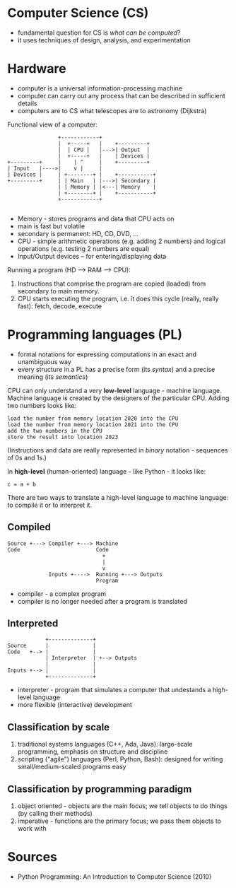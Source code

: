 # Computer Science (CS)

* fundamental question for CS is *what can be computed*?
* it uses techniques of design, analysis, and experimentation 

# Hardware

* computer is a universal information-processing machine
* computer can carry out any process that can be described in sufficient details
* computers are to CS what telescopes are to astronomy (Dijkstra)

Functional view of a computer:

```
                +------------+
                |  +-----+   |    +---------+
                |  | CPU |   |--->| Output  |
                |  +-----+   |    | Devices |
+---------+     |    | ^     |    +---------+
| Input   |---->|    v |     |
| Devices |     | +--------+ |    +-----------+
+---------+     | | Main   | |--->| Secondary |
                | | Memory | |<---| Memory    |
                | +--------+ |    +-----------+
                +------------+
                
```

* Memory - stores programs and data that CPU acts on
 * main is fast but volatile
 * secondary is permanent: HD, CD, DVD, ...
* CPU - simple arithmetic operations (e.g. adding 2 numbers) and logical operations (e.g. testing 2 numbers are equal)
* Input/Output devices – for entering/displaying data

Running a program (HD –> RAM –> CPU):

1. Instructions that comprise the program are copied (loaded) from secondary to main memory.
2. CPU starts executing the program, i.e. it does this cycle (really, really fast): fetch, decode, execute

# Programming languages (PL)

* formal notations for expressing computations in an exact and unambiguous way
* every structure in a PL has a precise form (its *syntax*) and a precise meaning (its *semantics*)

CPU can only understand a very **low-level** language - machine language. Machine language is created by the designers of the particular CPU. Adding two numbers looks like:

```
load the number from memory location 2020 into the CPU
load the number from memory location 2021 into the CPU
add the two numbers in the CPU
store the result into location 2023
```

(Instructions and data are really represented in *binary* notation - sequences of 0s and 1s.)

In **high-level** (human-oriented) language - like Python - it looks like:

```
c = a + b
```

There are two ways to translate a high-level language to machine language: to compile it or to interpret it.

## Compiled

```
Source +---> Compiler +---> Machine
Code                        Code
                              +
                              |
                              v
             Inputs +---->  Running +---> Outputs
                            Program
```

* compiler - a complex program
* compiler is no longer needed after a program is translated

## Interpreted

```
            +--------------+
Source      |              |
Code   +--> |              |
            | Interpreter  | +--> Outputs
            |              |
Inputs +--> |              |
            +--------------+
```

* interpreter - program that simulates a computer that undestands a high-level language
* more flexible (interactive) development

## Classification by scale

1. traditional systems languages (C++, Ada, Java): large-scale programming, emphasis on structure and discipline
2. scripting ("agile") languages (Perl, Python, Bash): designed for writing small/medium-scaled programs easy

## Classification by programming paradigm

1. object oriented - objects are the main focus; we tell objects to do things (by calling their methods)
2. imperative - functions are the primary focus; we pass them objects to work with

# Sources

* Python Programming: An Introduction to Computer Science (2010)
